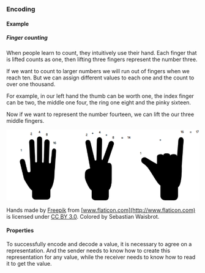 ### Encoding

#### Example

##### Finger counting

When people learn to count, they intuitively use their hand. Each finger that
is lifted counts as one, then lifting three fingers represent the number three.

If we want to count to larger numbers we will run out of fingers when we reach
ten. But we can assign different values to each one and the count to over one
thousand.

For example, in our left hand the thumb can be worth one, the index finger
can be two, the middle one four, the ring one eight and the pinky sixteen.

Now if we want to represent the number fourteen, we can lift the our three
middle fingers.

![](04-02-encoding.finger-counting.png)

Hands made by [Freepik](http://www.freepik.com) from [www.flaticon.com](http://www.flaticon.com) is licensed under [CC BY 3.0](http://creativecommons.org/licenses/by/3.0/). Colored by Sebastian Waisbrot.

#### Properties

To successfully encode and decode a value, it is necessary to agree on a
representation. And the sender needs to know how to create this representation
for any value, while the receiver needs to know how to read it to get the
value.
